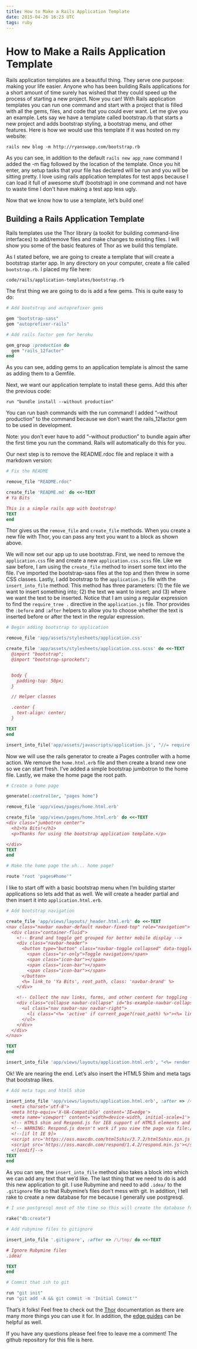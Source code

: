 ```yaml
---
title: How to Make a Rails Application Template
date: 2015-04-26 16:23 UTC
tags: ruby
---
```


# How to Make a Rails Application Template

Rails application templates are a beautiful thing. They serve one purpose: making your life easier. Anyone who has been building Rails applications for a short amount of time surely has wished that they could speed up the process of starting a new project. Now you can! With Rails application templates you can run one command and start with a project that is filled with all the gems, files, and code that you could ever want. Let me give you an example. Lets say we have a template called bootstrap.rb that starts a new project and adds bootstrap styling, a bootstrap menu, and other features. Here is how we would use this template if it was hosted on my website:

```
rails new blog -m http://ryanswapp.com/bootstrap.rb
```

As you can see, in addition to the default ```rails new app_name``` command I added the -m flag followed by the location of the template. Once you hit enter, any setup tasks that your file has declared will be run and you will be sitting pretty. I love using rails application templates for test apps because I can load it full of awesome stuff (bootstrap) in one command and not have to waste time I don't have making a test app less ugly.

Now that we know how to use a template, let’s build one!

## Building a Rails Application Template

Rails templates use the Thor library (a toolkit for building command-line interfaces) to add/remove files and make changes to existing files. I will show you some of the basic features of Thor as we build this template.

As I stated before, we are going to create a template that will create a bootstrap starter app. In any directory on your computer, create a file called ```bootstrap.rb```. I placed my file here:

```
code/rails/application-templates/bootstrap.rb
```

The first thing we are going to do is add a few gems. This is quite easy to do:

```ruby
# Add bootstrap and autoprefixer gems

gem "bootstrap-sass"
gem "autoprefixer-rails"

# Add rails factor gem for heroku

gem_group :production do
  gem "rails_12factor"
end
```

As you can see, adding gems to an application template is almost the same as adding them to a Gemfile.

Next, we want our application template to install these gems. Add this after the previous code:

```
run "bundle install --without production"
```

You can run bash commands with the run command! I added “–without production” to the command because we don’t want the rails_12factor gem to be used in development.

Note: you don’t ever have to add “–without production” to bundle again after the first time you run the command. Rails will automatically do this for you.

Our next step is to remove the README.rdoc file and replace it with a markdown version:

```ruby
# Fix the README

remove_file "README.rdoc"

create_file 'README.md' do <<-TEXT
# Ya Bits

This is a simple rails app with bootstrap!
TEXT
end
```

Thor gives us the ```remove_file``` and ```create_file``` methods. When you create a new file with Thor, you can pass any text you want to a block as shown above.

We will now set our app up to use bootstrap. First, we need to remove the ```application.css``` file and create a new ```application.css.scss``` file. Like we saw before, I am using the ```create_file``` method to insert some text into the file. I’ve imported the bootstrap-sass files at the top and then threw in some CSS classes. Lastly, I add bootstrap to the ```application.js``` file with the ```insert_into_file``` method. This method has three parameters: (1) the file we want to insert something into; (2) the text we want to insert; and (3) where we want the text to be inserted. Notice that I am using a regular expression to find the ```require_tree .``` directive in the ```application.js``` file. Thor provides the ```:before``` and ```:after``` helpers to allow you to choose whether the text is inserted before or after the text in the regular expression.

```ruby
# Begin adding bootstrap to application

remove_file 'app/assets/stylesheets/application.css'

create_file 'app/assets/stylesheets/application.css.scss' do <<-TEXT
  @import "bootstrap";
  @import "bootstrap-sprockets";


  body {
    padding-top: 50px;
  }

  // Helper classes

  .center {
    text-align: center;
  }

TEXT
end

insert_into_file('app/assets/javascripts/application.js', "//= require bootstrap-sprockets\n", :before => /\/\/= require_tree ./)
```

Now we will use the rails generator to create a Pages controller with a home action. We remove the ```home.html.erb``` file and then create a brand new one so we can start fresh. I’ve added a simple bootstrap jumbotron to the home file. Lastly, we make the home page the root path.

```ruby
# Create a home page

generate(:controller, "pages home")

remove_file 'app/views/pages/home.html.erb'

create_file 'app/views/pages/home.html.erb' do <<-TEXT
<div class="jumbotron center">
  <h1>Ya Bits!</h1>
  <p>Thanks for using the bootstrap application template.</p>

</div>
TEXT
end

# Make the home page the uh... home page?

route "root 'pages#home'"
```

I like to start off with a basic bootstrap menu when I’m building starter applications so lets add that as well. We will create a header partial and then insert it into ```application.html.erb```.

```ruby
# Add bootstrap navigation

create_file 'app/views/layouts/_header.html.erb' do <<-TEXT
<nav class="navbar navbar-default navbar-fixed-top" role="navigation">
  <div class="container-fluid">
    <!-- Brand and toggle get grouped for better mobile display -->
    <div class="navbar-header">
      <button type="button" class="navbar-toggle collapsed" data-toggle="collapse" data-target="#bs-example-navbar-collapse-1">
        <span class="sr-only">Toggle navigation</span>
        <span class="icon-bar"></span>
        <span class="icon-bar"></span>
        <span class="icon-bar"></span>
      </button>
      <%= link_to 'Ya Bits', root_path, class: 'navbar-brand' %>
    </div>

    <!-- Collect the nav links, forms, and other content for toggling -->
    <div class="collapse navbar-collapse" id="bs-example-navbar-collapse-1">
      <ul class="nav navbar-nav navbar-right">
        <li class="<%= 'active' if current_page?(root_path) %>"><%= link_to 'Home', root_path %></li>
      </ul>
    </div>
  </div>
</nav>

TEXT
end

insert_into_file 'app/views/layouts/application.html.erb', "<%= render 'layouts/header' %>\n", :after => /<body>/
```

Ok! We are nearing the end. Let’s also insert the HTML5 Shim and meta tags that bootstrap likes.

```ruby
# Add meta tags and html5 shim

insert_into_file 'app/views/layouts/application.html.erb', :after => /<%= csrf_meta_tags %>/ do <<-TEXT
  <meta charset='utf-8'>
  <meta http-equiv='X-UA-Compatible' content='IE=edge'>
  <meta name='viewport' content='width=device-width, initial-scale=1'>
  <!-- HTML5 shim and Respond.js for IE8 support of HTML5 elements and media queries -->
  <!-- WARNING: Respond.js doesn't work if you view the page via file:// -->
  <!--[if lt IE 9]>
  <script src='https://oss.maxcdn.com/html5shiv/3.7.2/html5shiv.min.js'></script>
  <script src='https://oss.maxcdn.com/respond/1.4.2/respond.min.js'></script>
  <![endif]-->
TEXT
end
```

As you can see, the ```insert_into_file``` method also takes a block into which we can add any text that we’d like. The last thing that we need to do is add this new application to git. I use Rubymine and need to add ```.idea/``` to the ```.gitignore``` file so that Rubymine’s files don’t mess with git. In addition, I tell rake to create a new database for me because I generally use postgresql.

```ruby
# I use postgresql most of the time so this will create the database for me

rake("db:create")

# Add rubymine files to gitignore

insert_into_file '.gitignore', :after => /\/tmp/ do <<-TEXT

# Ignore Rubymine files
.idea/

TEXT
end

# Commit that ish to git

run "git init"
run "git add -A && git commit -m 'Initial Commit'"
```

That’s it folks! Feel free to check out the [Thor](http://www.rubydoc.info/github/erikhuda/thor/master/Thor/Actions#insert_into_file-instance_method) documentation as there are many more things you can use it for. In addition, the [edge guides](http://edgeguides.rubyonrails.org/rails_application_templates.html) can be helpful as well.

If you have any questions please feel free to leave me a comment! The github repository for this file is here.
